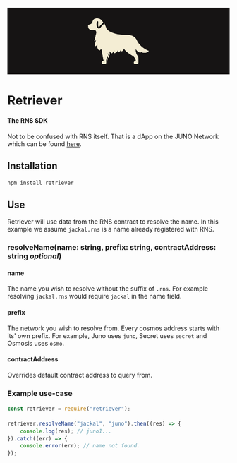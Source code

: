 ![Retriever Banner](./assets/banner.png)

# Retriever
#### The RNS SDK

Not to be confused with RNS itself. That is a dApp on the JUNO Network which can be found [here](https://rns.jackaldao.com).

## Installation
```
npm install retriever
```

## Use

Retriever will use data from the RNS contract to resolve the name. In this example we assume `jackal.rns` is a name already registered with RNS.

### resolveName(name: string, prefix: string, contractAddress: string *optional*)
#### name 
The name you wish to resolve without the suffix of `.rns`. For example resolving `jackal.rns` would require `jackal` in the name field.
#### prefix
The network you wish to resolve from. Every cosmos address starts with its' own prefix. For example, Juno uses `juno`, Secret uses `secret` and Osmosis uses `osmo`.
#### contractAddress 
Overrides default contract address to query from.

### Example use-case
```javascript
const retriever = require("retriever");

retriever.resolveName("jackal", "juno").then((res) => {
    console.log(res); // juno1...
}).catch((err) => {
    console.error(err); // name not found.
});
```

